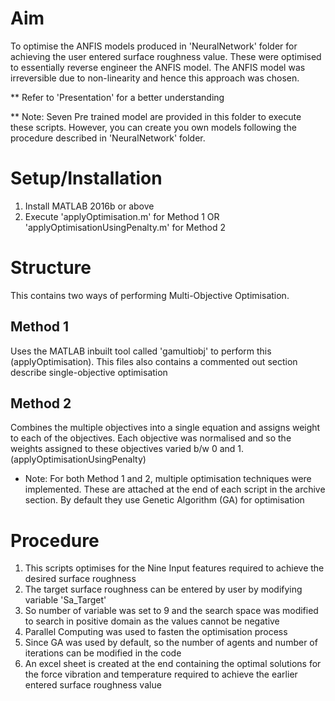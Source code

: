 # Aim  
To optimise the ANFIS models produced in 'NeuralNetwork' folder for achieving the user entered surface roughness value. These were optimised to essentially reverse engineer the ANFIS model. The ANFIS model was irreversible due to non-linearity and hence this approach was chosen. 

** Refer to 'Presentation' for a better understanding

** Note: Seven Pre trained model are provided in this folder to execute these scripts. However, you can create you own models following the procedure described in 'NeuralNetwork' folder.

# Setup/Installation
1. Install MATLAB 2016b or above
2. Execute 'applyOptimisation.m' for Method 1 OR 'applyOptimisationUsingPenalty.m' for Method 2

# Structure
This contains two ways of performing Multi-Objective Optimisation.

## Method 1
Uses the MATLAB inbuilt tool called 'gamultiobj' to perform this (applyOptimisation). This files also contains a commented out section describe single-objective optimisation

## Method 2
Combines the multiple objectives into a single equation and assigns weight to each of the objectives. Each objective was normalised and so the weights assigned to these objectives varied b/w 0 and 1. (applyOptimisationUsingPenalty)

* Note: For both Method 1 and 2, multiple optimisation techniques were implemented. These are attached at the end of each script in the archive section. By default they use Genetic Algorithm (GA) for optimisation

# Procedure
1. This scripts optimises for the Nine Input features required to achieve the desired surface roughness
2. The target surface roughness can be entered by user by modifying variable 'Sa_Target'
3. So number of variable was set to 9 and the search space was modified to search in positive domain as the values cannot be negative
4. Parallel Computing was used to fasten the optimisation process
5. Since GA was used by default, so the number of agents and number of iterations can be modified in the code
6. An excel sheet is created at the end containing the optimal solutions for the force vibration and temperature required to achieve the earlier entered surface roughness value